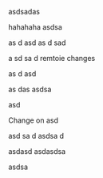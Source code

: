 asdsadas



hahahaha
asdsa


as
d
asd
as
d
sad

a
sd
sa
d
remtoie changes

as
d
asd

as
das
asdsa


asd


Change on asd


asd
sa
d
asdsa
d

asdasd
asdasdsa

asdsa